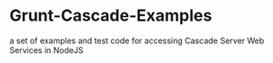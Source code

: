 Grunt-Cascade-Examples
======================

a set of examples and test code for accessing Cascade Server Web Services in NodeJS

